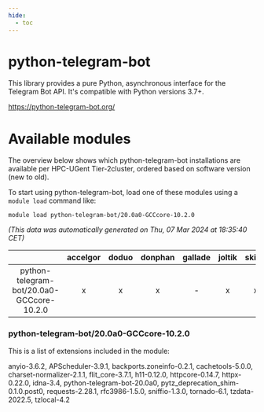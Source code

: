 ```yaml
---
hide:
  - toc
---
```


python-telegram-bot
===================


This library provides a pure Python, asynchronous interface for the Telegram Bot API. It's compatible with Python versions 3.7+.

https://python-telegram-bot.org/
# Available modules


The overview below shows which python-telegram-bot installations are available per HPC-UGent Tier-2cluster, ordered based on software version (new to old).

To start using python-telegram-bot, load one of these modules using a `module load` command like:

```shell
module load python-telegram-bot/20.0a0-GCCcore-10.2.0
```

*(This data was automatically generated on Thu, 07 Mar 2024 at 18:35:40 CET)*  

| |accelgor|doduo|donphan|gallade|joltik|skitty|
| :---: | :---: | :---: | :---: | :---: | :---: | :---: |
|python-telegram-bot/20.0a0-GCCcore-10.2.0|x|x|x|-|x|x|


### python-telegram-bot/20.0a0-GCCcore-10.2.0

This is a list of extensions included in the module:

anyio-3.6.2, APScheduler-3.9.1, backports.zoneinfo-0.2.1, cachetools-5.0.0, charset-normalizer-2.1.1, flit_core-3.7.1, h11-0.12.0, httpcore-0.14.7, httpx-0.22.0, idna-3.4, python-telegram-bot-20.0a0, pytz_deprecation_shim-0.1.0.post0, requests-2.28.1, rfc3986-1.5.0, sniffio-1.3.0, tornado-6.1, tzdata-2022.5, tzlocal-4.2